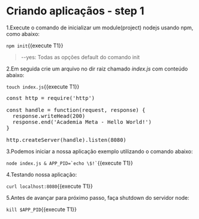 # Criando aplicaçãos - step 1

1.Execute o comando de inicializar um module(project) nodejs usando npm, como abaixo:

`npm init`{{execute T1}}

> --yes: Todas as opções default do comando init

2.Em seguida crie um arquivo no dir raiz chamado _index.js_ com conteúdo abaixo:

`touch index.js`{{execute T1}}

<pre class="file" data-filename="index.js" data-target="replace">
const http = require('http')

const handle = function(request, response) {
  response.writeHead(200)
  response.end('Academia Meta - Hello World!')
}

http.createServer(handle).listen(8080)
</pre>

3.Podemos iniciar a nossa aplicação exemplo utilizando o comando abaixo:

`` node index.js & APP_PID=`echo \$!` ``{{execute T1}}

4.Testando nossa aplicação:

`curl localhost:8080`{{execute T1}}

5.Antes de avançar para próximo passo, faça shutdown do servidor node:

`kill $APP_PID`{{execute T1}}
